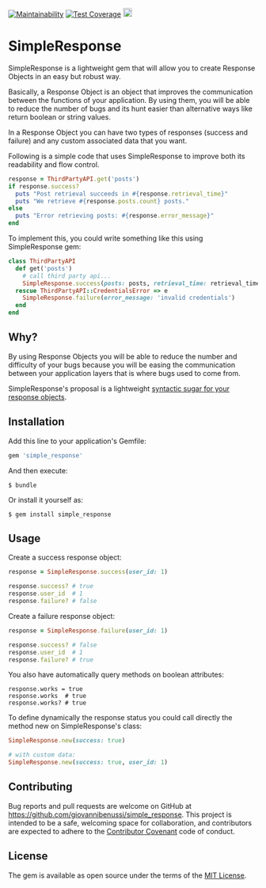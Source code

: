 [![Maintainability](https://api.codeclimate.com/v1/badges/54e7c14cd8f10bd26aa5/maintainability)](https://codeclimate.com/github/giovannibenussi/simple-response/maintainability)
[![Test Coverage](https://api.codeclimate.com/v1/badges/54e7c14cd8f10bd26aa5/test_coverage)](https://codeclimate.com/github/giovannibenussi/simple-response/test_coverage)
<a target="_blank" href="https://badge.fury.io/rb/simple_response"><img src="https://badge.fury.io/rb/simple_response.svg" alt="Gem Version" height="18"></a>

# SimpleResponse

SimpleResponse is a lightweight gem that will allow you to create Response Objects in an easy but robust way.

Basically, a Response Object is an object that improves the communication between the functions of your application. By using them, you will be able to reduce the number of bugs and its hunt easier than alternative ways like return boolean or string values.

<!-- In a Response Object you have two types of responses: success and failures. Also, you could associate any data that you want with the Response Object in case you need to provide extra data. -->
In a Response Object you can have two types of responses (success and failure) and any custom associated data that you want.

Following is a simple code that uses SimpleResponse to improve both its readability and flow control.

```ruby
response = ThirdPartyAPI.get('posts')
if response.success?
  puts "Post retrieval succeeds in #{response.retrieval_time}"
  puts "We retrieve #{response.posts.count} posts."
else
  puts "Error retrieving posts: #{response.error_message}"
end
```

To implement this, you could write something like this using SimpleResponse gem:

```ruby
class ThirdPartyAPI
  def get('posts')
    # call third party api...
    SimpleResponse.success(posts: posts, retrieval_time: retrieval_time)
  rescue ThirdPartyAPI::CredentialsError => e
    SimpleResponse.failure(error_message: 'invalid credentials')
  end
end
```

## Why?

By using Response Objects you will be able to reduce the number and difficulty of your bugs because you will be easing the communication between your application layers that is where bugs used to come from.

SimpleResponse's proposal is a lightweight <a href="http://rubyonrails.org/doctrine/#beautiful-code" target="_blank">syntactic sugar for your response objects</a>.

## Installation

Add this line to your application's Gemfile:

```ruby
gem 'simple_response'
```

And then execute:

    $ bundle

Or install it yourself as:

    $ gem install simple_response

## Usage

Create a success response object:

```ruby
response = SimpleResponse.success(user_id: 1)

response.success? # true
response.user_id  # 1
response.failure? # false
```

Create a failure response object:

```ruby
response = SimpleResponse.failure(user_id: 1)

response.success? # false
response.user_id  # 1
response.failure? # true
```

You also have automatically query methods on boolean attributes:

```
response.works = true
response.works  # true
response.works? # true
```

To define dynamically the response status you could call directly the method new on SimpleResponse's class:

```ruby
SimpleResponse.new(success: true)

# with custom data:
SimpleResponse.new(success: true, user_id: 1)
```

## Contributing

Bug reports and pull requests are welcome on GitHub at https://github.com/giovannibenussi/simple_response. This project is intended to be a safe, welcoming space for collaboration, and contributors are expected to adhere to the [Contributor Covenant](http://contributor-covenant.org) code of conduct.

## License

The gem is available as open source under the terms of the [MIT License](https://opensource.org/licenses/MIT).

<!-- ## Code of Conduct

Everyone interacting in the SimpleResponse project’s codebases, issue trackers, chat rooms and mailing lists is expected to follow the [code of conduct](https://github.com/giovannibenussi/simple_response/blob/master/CODE_OF_CONDUCT.md). -->
